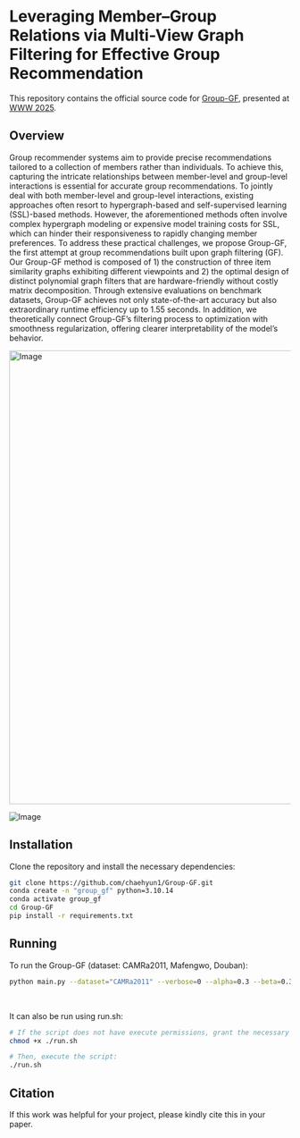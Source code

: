 # Leveraging Member–Group Relations via Multi-View Graph Filtering for Effective Group Recommendation

This repository contains the official source code for [Group-GF](url), presented at <ins>WWW 2025</ins>.  

## Overview  
Group recommender systems aim to provide precise recommendations tailored to a collection of members rather than individuals. To achieve this, capturing the intricate relationships between member-level and group-level interactions is essential for accurate group recommendations. To jointly deal with both member-level and group-level interactions, existing approaches often resort to hypergraph-based and self-supervised learning (SSL)-based methods. However, the aforementioned methods often involve complex hypergraph modeling or expensive model training costs for SSL, which can hinder their responsiveness to rapidly changing member preferences. To address these practical challenges, we propose Group-GF, the first attempt at group recommendations built upon graph filtering (GF). Our Group-GF method is composed of 1) the construction of three item similarity graphs exhibiting different viewpoints and 2) the optimal design of distinct polynomial graph filters that are hardware-friendly without costly matrix decomposition. Through extensive evaluations on benchmark datasets, Group-GF achieves not only state-of-the-art accuracy but also extraordinary runtime efficiency up to 1.55 seconds. In addition, we theoretically connect Group-GF’s filtering process to optimization with smoothness regularization, offering clearer interpretability of the model’s behavior.

<img width="812" alt="Image" src="https://github.com/user-attachments/assets/496eabf3-c759-4d1e-9f62-fe833204d46d" />    

![Image](https://github.com/user-attachments/assets/19fd605a-2128-462a-b16b-636425140fdb)

## Installation  
Clone the repository and install the necessary dependencies:
```bash
git clone https://github.com/chaehyun1/Group-GF.git
conda create -n "group_gf" python=3.10.14
conda activate group_gf
cd Group-GF
pip install -r requirements.txt
```

## Running
To run the Group-GF (dataset: CAMRa2011, Mafengwo, Douban):
```bash
python main.py --dataset="CAMRa2011" --verbose=0 --alpha=0.3 --beta=0.3 --power=0.9 --user_filter=1 --group_filter=2 --uni_filter=3 --top_k=10
```  

<br>

It can also be run using run.sh:
```bash
# If the script does not have execute permissions, grant the necessary permissions first:
chmod +x ./run.sh

# Then, execute the script:
./run.sh
```

## Citation
If this work was helpful for your project, please kindly cite this in your paper.
